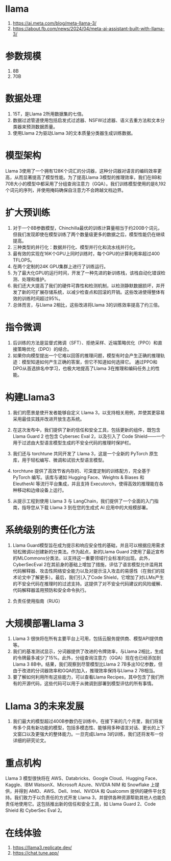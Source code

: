 # llama
1. https://ai.meta.com/blog/meta-llama-3/
2. https://about.fb.com/news/2024/04/meta-ai-assistant-built-with-llama-3/

# 参数规模
1. 8B
2. 70B

# 数据处理
1. 15T，是Llama 2所用数据集的七倍。
2. 数据过滤管道使用包括启发式过滤器、NSFW过滤器、语义去重方法和文本分类器来预测数据质量。
3. 使用Llama 2为驱动Llama 3的文本质量分类器生成训练数据。

# 模型架构
Llama 3使用了一个拥有128K个词汇的分词器，这种分词器对语言的编码效率更高，从而显著提高了模型性能。为了提高Llama 3模型的推理效率，我们在8B和70B大小的模型中都采用了分组查询注意力（GQA）。我们训练模型使用的是8,192个词元的序列，并使用掩码确保自注意力不会跨越文档边界。
# 扩大预训练
1. 对于一个8B参数模型，Chinchilla最优的训练计算量相当于约200B个词元，但我们发现即使在模型训练了两个数量级更多的数据之后，模型性能仍在继续提高。
2. 三种类型的并行化：数据并行化、模型并行化和流水线并行化。
3. 最有效的实现在16K个GPU上同时训练时，每个GPU的计算利用率超过400 TFLOPS。
4. 在两个定制的24K GPU集群上进行了训练运行。
5. 为了最大化GPU的运行时间，开发了一种先进的新训练栈，该栈自动化错误检测、处理和维护。
6. 我们还大大提高了我们的硬件可靠性和检测机制，以检测静默数据损坏，并开发了新的可扩展存储系统，以减少检查点和回滚的开销。这些改进使得整体有效的训练时间超过95%。
7. 总体而言，与Llama 2相比，这些改进将Llama 3的训练效率提高了约三倍。

# 指令微调
1. 后训练的方法是监督式微调（SFT）、拒绝采样、近端策略优化（PPO）和直接策略优化（DPO）的结合。
2. 如果你向模型提出一个它难以回答的推理问题，模型有时会产生正确的推理轨迹：模型知道如何产生正确的答案，但它不知道如何选择它。 通过PPO和DPO从首选排名中学习，也极大地提高了Llama 3在推理和编码任务上的性能。

# 构建Llama3
1. 我们的愿景是使开发者能够自定义 Llama 3，以支持相关用例，并使其更容易采用最佳实践并改进开放生态系统。

2. 在这次发布中，我们提供了新的信任和安全工具，包括更新的组件，既包含 Llama Guard 2 也包含 Cybersec Eval 2，以及引入了 Code Shield——一个用于过滤由大型语言模型生成的不安全代码的推理时保护栏。

3. 我们还与 torchtune 共同开发了 Llama 3，这是一个全新的 PyTorch 原生库，用于轻松编写、微调和试验大型语言模型。

4. torchtune 提供了高效节省内存的、可深度定制的训练配方，完全基于 PyTorch 编写。该库与诸如 Hugging Face、Weights & Biases 和 EleutherAI 等流行平台集成，并且支持 Executorch，使得高效的推理能在各种移动和边缘设备上运行。

5. 从提示工程到使用 Llama 3 与 LangChain，我们提供了一个全面的入门指南，指导您从下载 Llama 3 到在您的生成式 AI 应用中的大规模部署。

# 系统级别的责任化方法
1. Llama Guard模型旨在成为提示和响应安全性的基础，并且可以根据应用需求轻松微调以创建新的分类法。作为起点，新的Llama Guard 2使用了最近宣布的MLCommons分类法，以支持这一重要领域行业标准的出现。此外，CyberSecEval 2在其前身的基础上增加了措施，评估了语言模型允许滥用其代码解释器、攻击性网络安全能力以及对提示注入攻击的易感性（在我们的技术论文中了解更多）。最后，我们引入了Code Shield，它增加了对LLMs产生的不安全代码在推理时的过滤支持。这提供了对不安全代码建议的风险缓解、代码解释器滥用预防和安全命令执行。

2. 负责任使用指南（RUG）
# 大规模部署Llama 3
1. Llama 3 很快将在所有主要平台上可用，包括云服务提供商、模型API提供商等。
2. 我们的基准测试显示，分词器提供了改进的令牌效率，与Llama 2相比，生成的令牌最多减少了15%。此外，分组查询注意力（GQA）现在也已经添加到Llama 3 8B中。结果，我们观察到尽管模型比Llama 2 7B多出10亿参数，但由于改进的分词器效率和GQA的加入，推理效率保持与Llama 2 7B相当。
3. 要了解如何利用所有这些能力，可以查看Llama Recipes，其中包含了我们所有的开源代码，这些代码可以用于从微调到部署到模型评估的所有事情。

# Llama 3的未来发展
1. 我们最大的模型超过400B参数仍在训练中。在接下来的几个月里，我们将发布多个具有新功能的模型，包括多模态性、能够用多种语言对话、更长的上下文窗口以及更强大的整体能力。一旦完成Llama 3的训练，我们还将发布一份详细的研究论文。

# 重点机构
Llama 3 模型很快将在 AWS、Databricks、Google Cloud、Hugging Face、Kaggle、IBM WatsonX、Microsoft Azure、NVIDIA NIM 和 Snowflake 上提供，并得到 AMD、AWS、Dell、Intel、NVIDIA 和 Qualcomm 提供的硬件平台支持。我们致力于以负责任的方式开发 Llama 3，并提供各种资源帮助其他人也能负责任地使用它。这包括推出新的信任和安全工具，如 Llama Guard 2、Code Shield 和 CyberSec Eval 2。

# 在线体验
1. https://llama3.replicate.dev/
2. https://chat.tune.app/
